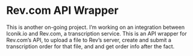 # Rev.com API Wrapper

This is another on-going project. I’m working on an integration between Iconik.io and Rev.com, a transcription service. This is an API wrapper for Rev.com’s API, to upload a file to Rev’s server, create and submit a transcription order for that file, and and get order info after the fact.
